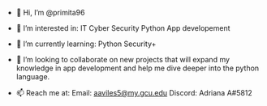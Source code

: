 - 👋 Hi, I’m @primita96
- 👀 I’m interested in:
IT
Cyber Security
Python
App developement

- 🌱 I’m currently learning:
Python
Security+

- 💞️ I’m looking to collaborate on new projects that will expand my knowledge in app development and help me dive deeper into the python language.

- 📫 Reach me at:
Email: aaviles5@my.gcu.edu 
Discord: Adriana A#5812

<!---
primita96/primita96 is a ✨ special ✨ repository because its `README.md` (this file) appears on your GitHub profile.
You can click the Preview link to take a look at your changes.
--->
